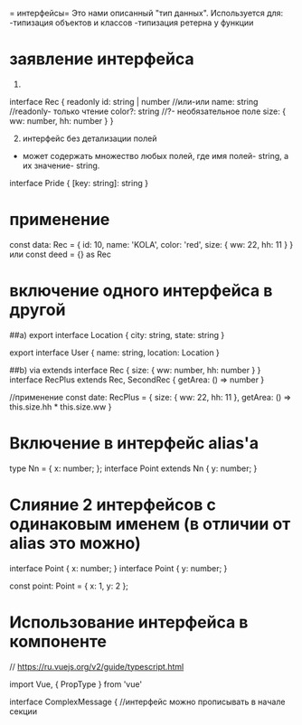 = интерфейсы=
Это нами описанный "тип данных".
Используется для:
-типизация объектов и классов
-типизация ретерна у функции



# заявление интерфейса
1.
interface Rec {
  readonly id: string | number  //или-или
  name: string                  //readonly- только чтение
  color?: string                //?- необязательное поле
  size: {
    ww: number,
    hh: number
  }
}

2. интерфейс без детализации полей
- может содержать множество любых полей, где имя полей- string, а их значение- string.

interface Pride {
 [key: string]: string
}



# применение
const data: Rec = {
  id: 10,
  name: 'KOLA',
  color: 'red',
  size: {
    ww: 22,
    hh: 11
  }
}
или
const deed = {} as Rec



# включение одного интерфейса в другой
##a)
export interface Location {
  city: string,
  state: string
}

export interface User {
  name: string,
  location: Location
}


##b) via extends
interface Rec {
  size: {
    ww: number,
    hh: number
  }
}
interface RecPlus extends Rec, SecondRec {
  getArea: () => number
}

//применение
const date: RecPlus = {
  size: {
    ww: 22,
    hh: 11
  },
  getArea: () => this.size.hh * this.size.ww
}



# Включение в интерфейс alias'a
type Nn = { x: number; };
interface Point extends Nn { y: number; }



# Слияние 2 интерфейсов с одинаковым именем (в отличии от alias это можно)
interface Point { x: number; }
interface Point { y: number; }

const point: Point = { x: 1, y: 2 };



# Использование интерфейса в компоненте
// https://ru.vuejs.org/v2/guide/typescript.html

import Vue, { PropType } from 'vue'

interface ComplexMessage {      //интерфейс можно прописывать в начале секции <script>.
  title: string,
  okMessage: string,
  cancelMessage: string
}

const Component = Vue.extend({
  props: {
    message: {
      type: Object as PropType<ComplexMessage>,
      required: true,
      validator (message: ComplexMessage) {
        return !!message.title;
      }
    }
  }
})










//===================
//заявление класса
interface IClock {   //интерфейс для class
  time: Date

  setTime(date: Date): void
}

//применение класса
class Clock implements IClock {
  time: Date = new Date()

  setTime(date: Date): void {
    this.time = date
  }
}


//===================
//заявление объекта с динамическими ключами
interface Style {
  [key: string]: string
}

//применение объекта с вольным названием и колличеством ключей
const css: Style = {
  col: 'red',
  border: '2px'
}












